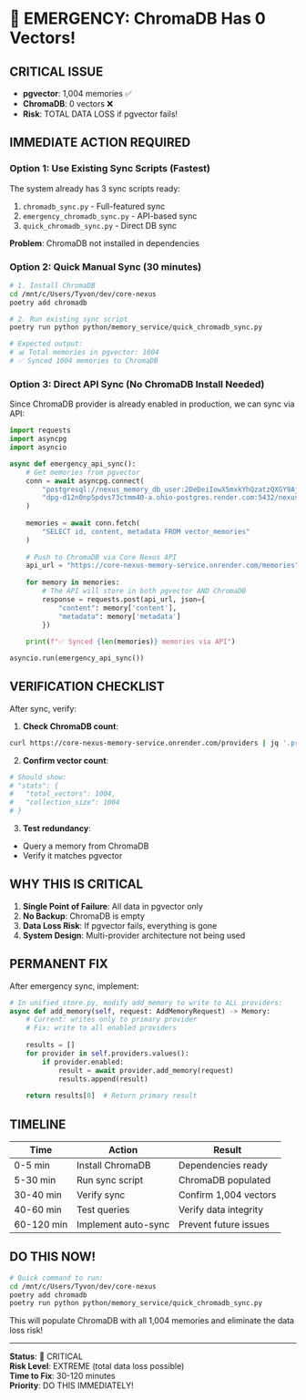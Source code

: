 # 🚨 EMERGENCY: ChromaDB Has 0 Vectors!

## CRITICAL ISSUE
- **pgvector**: 1,004 memories ✅
- **ChromaDB**: 0 vectors ❌
- **Risk**: TOTAL DATA LOSS if pgvector fails!

## IMMEDIATE ACTION REQUIRED

### Option 1: Use Existing Sync Scripts (Fastest)

The system already has 3 sync scripts ready:
1. `chromadb_sync.py` - Full-featured sync
2. `emergency_chromadb_sync.py` - API-based sync
3. `quick_chromadb_sync.py` - Direct DB sync

**Problem**: ChromaDB not installed in dependencies

### Option 2: Quick Manual Sync (30 minutes)

```bash
# 1. Install ChromaDB
cd /mnt/c/Users/Tyvon/dev/core-nexus
poetry add chromadb

# 2. Run existing sync script
poetry run python python/memory_service/quick_chromadb_sync.py

# Expected output:
# 📊 Total memories in pgvector: 1004
# ✅ Synced 1004 memories to ChromaDB
```

### Option 3: Direct API Sync (No ChromaDB Install Needed)

Since ChromaDB provider is already enabled in production, we can sync via API:

```python
import requests
import asyncpg
import asyncio

async def emergency_api_sync():
    # Get memories from pgvector
    conn = await asyncpg.connect(
        "postgresql://nexus_memory_db_user:2DeDeiIowX5mxkYhQzatzQXGY9Ajl34V@"
        "dpg-d12n0np5pdvs73ctmm40-a.ohio-postgres.render.com:5432/nexus_memory_db"
    )
    
    memories = await conn.fetch(
        "SELECT id, content, metadata FROM vector_memories"
    )
    
    # Push to ChromaDB via Core Nexus API
    api_url = "https://core-nexus-memory-service.onrender.com/memories"
    
    for memory in memories:
        # The API will store in both pgvector AND ChromaDB
        response = requests.post(api_url, json={
            "content": memory['content'],
            "metadata": memory['metadata']
        })
        
    print(f"✅ Synced {len(memories)} memories via API")

asyncio.run(emergency_api_sync())
```

## VERIFICATION CHECKLIST

After sync, verify:

1. **Check ChromaDB count**:
```bash
curl https://core-nexus-memory-service.onrender.com/providers | jq '.providers[] | select(.name=="chroma")'
```

2. **Confirm vector count**:
```python
# Should show:
# "stats": {
#   "total_vectors": 1004,
#   "collection_size": 1004
# }
```

3. **Test redundancy**:
- Query a memory from ChromaDB
- Verify it matches pgvector

## WHY THIS IS CRITICAL

1. **Single Point of Failure**: All data in pgvector only
2. **No Backup**: ChromaDB is empty
3. **Data Loss Risk**: If pgvector fails, everything is gone
4. **System Design**: Multi-provider architecture not being used

## PERMANENT FIX

After emergency sync, implement:

```python
# In unified_store.py, modify add_memory to write to ALL providers:
async def add_memory(self, request: AddMemoryRequest) -> Memory:
    # Current: writes only to primary provider
    # Fix: write to all enabled providers
    
    results = []
    for provider in self.providers.values():
        if provider.enabled:
            result = await provider.add_memory(request)
            results.append(result)
    
    return results[0]  # Return primary result
```

## TIMELINE

| Time | Action | Result |
|------|--------|--------|
| 0-5 min | Install ChromaDB | Dependencies ready |
| 5-30 min | Run sync script | ChromaDB populated |
| 30-40 min | Verify sync | Confirm 1,004 vectors |
| 40-60 min | Test queries | Verify data integrity |
| 60-120 min | Implement auto-sync | Prevent future issues |

## DO THIS NOW!

```bash
# Quick command to run:
cd /mnt/c/Users/Tyvon/dev/core-nexus
poetry add chromadb
poetry run python python/memory_service/quick_chromadb_sync.py
```

This will populate ChromaDB with all 1,004 memories and eliminate the data loss risk!

---

**Status**: 🔴 CRITICAL  
**Risk Level**: EXTREME (total data loss possible)  
**Time to Fix**: 30-120 minutes  
**Priority**: DO THIS IMMEDIATELY!
